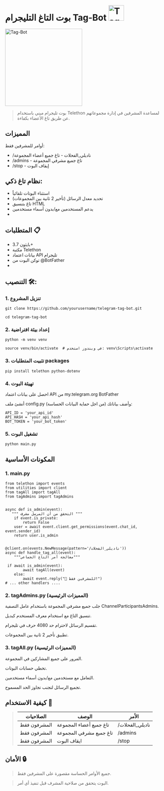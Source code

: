 # بوت التاغ التليجرام Tag-Bot  <img width="50px" alt="Tag-Bot" src="https://github.com/user-attachments/assets/36762d4e-fde0-48d6-9c8a-d3c1c3fede79">


<img width="250px" alt="Tag-Bot" src="https://github.com/user-attachments/assets/36762d4e-fde0-48d6-9c8a-d3c1c3fede79">

> بوت تليجرام مبني باستخدام Telethon لمساعدة المشرفين في إدارة مجموعاتهم عن طريق تاغ الأعضاء بكفاءة.

## المميزات 

أوامر للمشرفين فقط:

  *  /ناديلي_الفحلات - تاغ جميع أعضاء المجموعة
  *  /admins - تاغ جميع مشرفي المجموعة
  *  /stop - إيقاف البوت
  
## نظام تاغ ذكي:

* استثناء البوتات تلقائياً
* تحديد معدل الرسائل (تأخير 2 ثانية بين المجموعات)
* تاغ بتنسيق HTML
* يدعم المستخدمين مع/بدون أسماء مستخدمين
* 
## المتطلبات 📋

* بايثون 3.7+
* مكتبة Telethon
* بيانات اعتماد API تليجرام
* توكن البوت من @BotFather
* 
## التنصيب 🛠️:

### 1. تنزيل المشروع

   ```
git clone https://github.com/yourusername/telegram-tag-bot.git
```
```
cd telegram-tag-bot
```

 ### 2. إعداد بيئة افتراضية

```
python -m venv venv
```
```
source venv/bin/activate  # في ويندوز استخدم: venv\Scripts\activate
```
### 3. تثبيت المتطلبات packages
```
pip install telethon python-dotenv
```
### 4. تهيئة البوت

احصل على بيانات اعتماد API من my.telegram.org BotFather

أنشئ ملف config.py وأضف بياناتك (من اجل حماية البيانات الحساسة):

```
API_ID = 'your_api_id'
API_HASH = 'your_api_hash'
BOT_TOKEN = 'your_bot_token'
```
### 5. تشغيل البوت
```
python main.py
```

## المكونات الأساسية

### 1. main.py

```
from telethon import events
from utilities import client
from tagAll import tagAll
from tagAdmins import tagAdmins


async def is_admin(event):
   """ التحقق من أن المرسل مشرف """ 
    if event.is_private:
        return False
    user = await event.client.get_permissions(event.chat_id, event.sender_id)
    return user.is_admin


@client.on(events.NewMessage(pattern='/ناديلي_الفحلات'))
async def handle_tag_all(event):
    """معالجة أمر التاغ الجماعي"""

 if await is_admin(event):
        await tagAll(event)
    else:
        await event.reply("🚫 للمشرفين فقط!")
# ... other handlers ....
```

### 2. tagAdmins.py (المميزات الرئيسية)

جلب جميع مشرفي المجموعة باستخدام عامل التصفية ChannelParticipantsAdmins.

تنسيق التاغ مع استخدام معرف المستخدم كبديل.

تقسيم الرسائل لاحترام حد 4080 حرف في تليجرام.

تطبيق تأخير 2 ثانية بين المجموعات.


### 3. tagAll.py (المميزات الرئيسية)


المرور على جميع المشاركين في المجموعة.

تخطي حسابات البوتات.

التعامل مع مستخدمين مع/بدون أسماء مستخدمين.

تجميع الرسائل لتجنب تجاوز الحد المسموح.


## كيفية الاستخدام 🚀

 > |الصلاحيات| الوصف  | الأمر|
> |--------|--------|--------|
> | المشرفون فقط | تاغ جميع أعضاء المجموعة |  /ناديلي_الفحلات |
> | المشرفون فقط| تاغ جميع مشرفي المجموعة| /admins|
> | المشرفون فقط|  ايقاف البوت| /stop| 
## الأمان 🔒

>جميع الأوامر الحساسة مقصورة على المشرفين فقط.

>البوت يتحقق من صلاحية المشرف قبل تنفيذ أي أمر.
  
